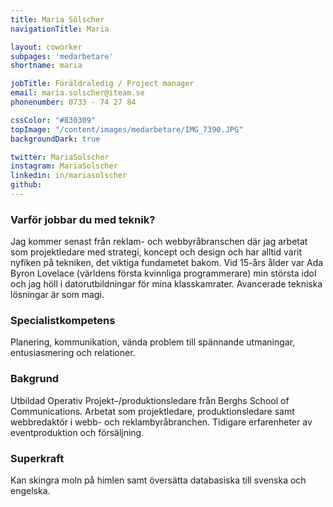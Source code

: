 ```yaml
---
title: Maria Sölscher
navigationTitle: Maria

layout: coworker
subpages: 'medarbetare'
shortname: maria

jobTitle: Föräldraledig / Project manager
email: maria.solscher@iteam.se
phonenumber: 0733 - 74 27 84

cssColor: "#830309"
topImage: "/content/images/medarbetare/IMG_7390.JPG"
backgroundDark: true

twitter: MariaSolscher
instagram: MariaSolscher
linkedin: in/mariasolscher
github:
---
```


### Varför jobbar du med teknik?
Jag kommer senast från reklam- och webbyråbranschen där jag arbetat som projektledare med strategi, koncept och design och har alltid varit nyfiken på tekniken, det viktiga fundametet bakom. Vid 15-års ålder var Ada Byron Lovelace (världens första kvinnliga programmerare) min största idol och jag höll i datorutbildningar för mina klasskamrater. Avancerade tekniska lösningar är som magi.

### Specialistkompetens
Planering, kommunikation, vända problem till spännande utmaningar, entusiasmering och relationer.

### Bakgrund
Utbildad Operativ Projekt–/produktionsledare från Berghs School of Communications. Arbetat som projektledare, produktionsledare samt webbredaktör i webb- och reklambyråbranchen. Tidigare erfarenheter av eventproduktion och försäljning.

### Superkraft
Kan skingra moln på himlen samt översätta databasiska till svenska och engelska.